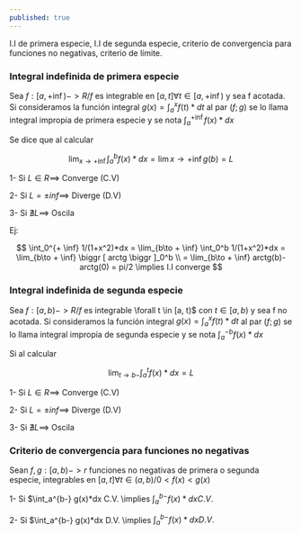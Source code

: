 ```yaml
---
published: true
---
```

I.I de primera especie, I.I de segunda especie, criterio de convergencia para funciones no negativas, criterio de límite.

### Integral indefinida de primera especie

Sea $f:[a, + \inf)->R / f$ es integrable en $[a, t] \forall t \in [a, + \inf)$ y sea f acotada.
Si consideramos la función integral $g(x)= \int_a^x f(t)*dt$ al par $(f;g)$ se lo llama integral impropia de primera especie y se nota $\int_a^{+ \inf} f(x)*dx$

Se dice que al calcular 

$$\lim_{x\to + \inf} \int_a^b f(x)*dx = \lim {x\to + \inf} g(b) = L$$

1- Si $L \in R \implies$ Converge (C.V)

2- Si $L= \pm inf \implies$ Diverge (D.V)

3- Si $\nexists L \implies$ Oscila

Ej:

$$ \int_0^{+ \inf} 1/(1+x^2)*dx = \lim_{b\to + \inf} \int_0^b 1/(1+x^2)*dx = \lim_{b\to + \inf} \biggr [ arctg \biggr ]_0^b \\
= \lim_{b\to + \inf} arctg(b)-arctg(0) = pi/2 \implies I.I converge
$$

### Integral indefinida de segunda especie

Sea $f:[a, b)->R / f$ es integrable \forall t \in [a, t)$ con $t \in [a,b)$ y sea f no acotada.
Si consideramos la función integral $g(x)= \int_a^x f(t)*dt$ al par $(f;g)$ se lo llama integral impropia de segunda especie y se nota $\int_a^{-b} f(x)*dx$

Si al calcular 

$$ \lim_{t\to b-} \int_a^t f(x)*dx = L $$

1- Si $L \in R \implies$ Converge (C.V)

2- Si $L= \pm inf \implies$ Diverge (D.V)

3- Si $\nexists L \implies$ Oscila

### Criterio de convergencia para funciones no negativas

Sean $f,g:[a,b)->r$ funciones no negativas de primera o segunda especie, integrables en $[a,t] \forall t \in (a,b) / 0 < f(x) < g(x)$

1- Si $\int_a^{b-} g(x)*dx C.V. \implies $\int_a^{b-} f(x)*dx C.V.$

2- Si $\int_a^{b-} g(x)*dx D.V. \implies $\int_a^{b-} f(x)*dx D.V.$






